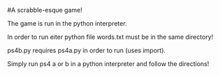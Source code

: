 #A scrabble-esque game!

The game is run in the python interpreter.

In order to run eiter python file words.txt must be in the same directory!

ps4b.py requires ps4a.py in order to run (uses import).

Simply run ps4 a or b in a python interpreter and follow the directions!
